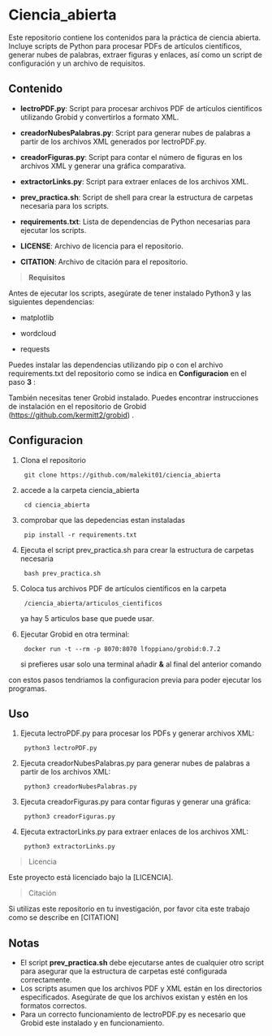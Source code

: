 # Ciencia_abierta

Este repositorio contiene los contenidos para la práctica de ciencia abierta. Incluye scripts de Python para procesar PDFs de artículos científicos, generar nubes de palabras, extraer figuras y enlaces, así como un script de configuración y un archivo de requisitos.
## Contenido

- **lectroPDF.py**: Script para procesar archivos PDF de artículos científicos utilizando Grobid y convertirlos a formato XML.

- **creadorNubesPalabras.py**: Script para generar nubes de palabras a partir de los archivos XML generados por lectroPDF.py.

- **creadorFiguras.py**: Script para contar el número de figuras en los archivos XML y generar una gráfica comparativa.

- **extractorLinks.py**: Script para extraer enlaces de los archivos XML.

- **prev_practica.sh**: Script de shell para crear la estructura de carpetas necesaria para los scripts.

- **requirements.txt**: Lista de dependencias de Python necesarias para ejecutar los scripts.

- **LICENSE**: Archivo de licencia para el repositorio.

- **CITATION**: Archivo de citación para el repositorio.

>**Requisitos**

Antes de ejecutar los scripts, asegúrate de tener instalado Python3 y las siguientes dependencias:

- matplotlib

- wordcloud

- requests

Puedes instalar las dependencias utilizando pip o con el archivo requirements.txt del repositorio como se indica en **Configuracion** en el paso **3**  : 

También necesitas tener Grobid instalado. Puedes encontrar instrucciones de instalación en el repositorio de Grobid (https://github.com/kermitt2/grobid) .

## Configuracion

1. Clona el repositorio

		git clone https://github.com/malekit01/ciencia_abierta
2. accede a la carpeta ciencia_abierta

		cd ciencia_abierta
3. comprobar que las depedencias estan instaladas	

		pip install -r requirements.txt
4. Ejecuta el script prev_practica.sh para crear la estructura de carpetas necesaria

		bash prev_practica.sh
5. Coloca tus archivos PDF de artículos científicos en la carpeta 

	  	/ciencia_abierta/articulos_cientificos
   
	ya hay 5 articulos base que puede usar.

6.  Ejecutar Grobid en otra terminal:
	
		 docker run -t --rm -p 8070:8070 lfoppiano/grobid:0.7.2

	si prefieres usar solo una terminal añadir **&** al final del anterior comando 

con estos pasos tendriamos la configuracion previa para poder ejecutar los programas.

## Uso
1. Ejecuta lectroPDF.py para procesar los PDFs y generar archivos XML:

		python3 lectroPDF.py

2. Ejecuta creadorNubesPalabras.py para generar nubes de palabras a partir de los archivos XML:

		python3 creadorNubesPalabras.py

3. Ejecuta creadorFiguras.py para contar figuras y generar una gráfica:

		python3 creadorFiguras.py

4. Ejecuta extractorLinks.py para extraer enlaces de los archivos XML:

		python3 extractorLinks.py

>Licencia

Este proyecto está licenciado bajo la [LICENCIA].

>Citación

Si utilizas este repositorio en tu investigación, por favor cita este trabajo como se describe en [CITATION]

## Notas
- El script **prev_practica.sh** debe ejecutarse antes de cualquier otro script para asegurar que la estructura de carpetas esté configurada correctamente.
- Los scripts asumen que los archivos PDF y XML están en los directorios especificados. Asegúrate de que los archivos existan y estén en los formatos correctos.
- Para un correcto funcionamiento de lectroPDF.py es necesario que Grobid este instalado y en funcionamiento.
